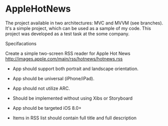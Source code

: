 AppleHotNews
============

The project available in two architectures: MVC and MVVM (see branches).
It's a simple project, which can be used as a sample of my code. This project was developed as a test task at the some company.

Specifacations

Create a simple two-screen RSS reader for Apple Hot News http://images.apple.com/main/rss/hotnews/hotnews.rss

* App should support both portrait and landscape orientation.

* App should be universal (iPhone/iPad).

* App should not utilize ARC.

* Should be implemented without using Xibs or Storyboard

* App should be targeted iOS 8.0+

* Items in RSS list should contain full title and full description

